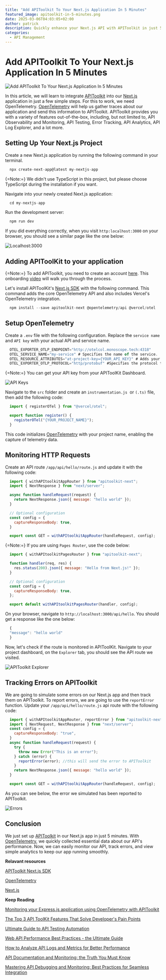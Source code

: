 ```yaml
---
title: "Add APIToolkit To Your Next.js Application In 5 Minutes"
featured_image: apitoolkit-in-5-minutes.png
date: 2025-03-06T04:03:05+02:00
author: patrick
description: Quickly enhance your Next.js API with APIToolkit in just 5 minutes using OpenTelemetry to capture performance data, monitor errors, and gain easy insights for smoother operations.
categories:
  - API Management
---
```


# Add APIToolkit To Your Next.js Application In 5 Minutes

![Add APIToolkit To Your Next.js Application In 5 Minutes](./apitoolkit-in-5-minutes.png)

In this article, we will learn to integrate [APIToolkit](https://monoscope.tech/) into our [Next.js](https://nextjs.org/) application in just a few simple steps. For this to work, we need OpenTelemetry. [OpenTelemetry](https://opentelemetry.io/) will help us gather traces about our application and send this information to APIToolkit. APIToolkit provides you with a variety of features out-of-the-box, including, but not limited to, API Observability and Monitoring, API Testing, Error Tracking, API Analytics, API Log Explorer, and a lot more.

## Setting Up Your Next.js Project

Create a new Next.js application by running the following command in your terminal.

```javascript
  npx create-next-app@latest my-nextjs-app
```

{=Note:=} We didn't use TypeScript in this project, but please choose TypeScript during the installation if you want.

Navigate into your newly created Next.js application:

```javascript
  cd my-nextjs-app
```

Run the development server:

```javascript
  npm run dev
```

If you did everything correctly, when you visit `http:localhost:3000` on your browser, you should see a similar page like the one below:

![Localhost:3000](./next-js.png)

## Adding APIToolKit to your application

{=Note:=} To add APIToolkit, you need to create an account [here](app.monoscope.tech). This onboarding [video](https://www.youtube.com/watch?v=_uqxNTpcEOI&pp=ygUVYXBpdG9vbGtpdCBvbmJvYXJkaW5n) will walk you through the process. 

Let's install APIToolKit's [Next.js SDK](https://monoscope.tech/docs/sdks/nodejs/nextjs/) with the following command. This command adds the core OpenTelemetry API and also includes Vercel's OpenTelemetry integration.

```javascript
  npm install --save apitoolkit-next @opentelemetry/api @vercel/otel
```

## Setup OpenTelemetry


Create a `.env` file with the following configuration. Replace the `service name` and `API key` with your actual API and service name.

```javascript
  OTEL_EXPORTER_OTLP_ENDPOINT="http://otelcol.monoscope.tech:4318"
  OTEL_SERVICE_NAME="my-service" # Specifies the name of the service.
  OTEL_RESOURCE_ATTRIBUTES="at-project-key={YOUR_API_KEY}" # Adds your API KEY to the resource.
  OTEL_EXPORTER_OTLP_PROTOCOL="http/protobuf" #Specifies the protocol to use for the OpenTelemetry exporter.
```

{=Note:=} You can get your API key from your APIToolKit Dashboard.

![API Keys](./api-key.png)

Navigate to the `src` folder and create an `instrumentation.js`  or `(.ts)` file, then add the following code:

```javascript
  import { registerOTel } from "@vercel/otel";

  export function register() {
    registerOTel("{YOUR_PROJECT_NAME}");
  }
```

This code initializes [OpenTelemetry](https://opentelemetry.io/) with your project name, enabling the capture of telemetry data.

## Monitoring HTTP Requests

Create an API route `/app/api/hello/route.js` and update it with the following code:

```javascript
  import { withAPItoolkitAppRouter } from "apitoolkit-next";
  import { NextResponse } from "next/server";

  async function handleRequest(request) {
    return NextResponse.json({ message: "hello world" });
  }

  // Optional configuration
  const config = {
    captureResponseBody: true,
  }

  export const GET = withAPItoolkitAppRouter(handleRequest, config);
```

{=Note:=} If you are using `Pages Router`, use the code below:

```javascript
  import { withAPItoolkitPagesRouter } from "apitoolkit-next";

  function handler(req, res) {
    res.status(200).json({ message: "Hello from Next.js!" });
  }

  // Optional configuration
  const config = {
    captureResponseBody: true,
  };

  export default withAPItoolkitPagesRouter(handler, config);
```

On your browser, navigate to `http://localhost:3000/api/hello`. You should get a response like the one below: 

```javascript
  {
  "message": "hello world"
  }
```

Now, let's check if the route is monitored in APIToolKit. Navigate to your project dashboard, on the `Explorer` tab, you should see the API route we visited.

![APIToolkit Explorer](./api-route.png)

## Tracking Errors on APIToolkit

We are going to simulate some errors on our Next.js app and then track them on APIToolkit. To report errors, we are going to use the `reportError` function. Update your `/app/api/hello/route.js` api route with the following code:

```javascript
  import { withAPItoolkitAppRouter, reportError } from "apitoolkit-next";
  import { NextRequest, NextResponse } from "next/server";
  const config = {
    captureResponseBody: "true",
  }
  async function handleRequest(request) {
    try {
      throw new Error("This is an error");
    } catch (error) {
      reportError(error); //this will send the error to APIToolkit
    } 
    return NextResponse.json({ message: "hello world" });
  }

  export const GET = withAPItoolkitAppRouter(handleRequest, config);
```

As you can see below, the error we simulated has been reported to APIToolkit.

![Errors](./error.png)

## Conclusion

We just set up [APIToolkit](https://monoscope.tech/) in our Next.js app in just 5 minutes. With [OpenTelemetry](https://opentelemetry.io/), we quickly collected essential data about our API's performance. Now, we can easily monitor our API, track errors, and view simple analytics to keep our app running smoothly.

**Relavant resources**

[APIToolkit Next.js SDK](https://monoscope.tech/docs/sdks/nodejs/nextjs/)

[OpenTelemetry](https://opentelemetry.io/)

[Next.js](https://nextjs.org/)

**Keep Reading**

[Monitoring your Express.js application using OpenTelemetry with APIToolkit](https://monoscope.tech/blog/monitoring-your-express-application-using-opentelemetry-with-apitoolkit/)

[The Top 3 API ToolKit Features That Solve Developer's Pain Points](https://monoscope.tech/blog/the-top-three-api-toolkit-features-that-solve-developers-pain-points/)

[Ultimate Guide to API Testing Automation](https://monoscope.tech/blog/api-testing-automation/)

[Web API Performance Best Practices - the Ultimate Guide](https://monoscope.tech/blog/web-api-performance/)

[How to Analyze API Logs and Metrics for Better Performance](https://monoscope.tech/blog/api-logs-and-metrics/)

[API Documentation and Monitoring: the Truth You Must Know](https://monoscope.tech/blog/api-documentation-and-observability-the-truth-you-must-know/)

[Mastering API Debugging and Monitoring: Best Practices for Seamless Integration](https://monoscope.tech/blog/mastering-api-debugging/)
